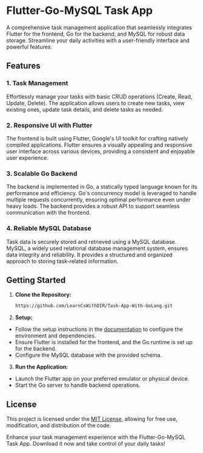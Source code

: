 # Flutter-Go-MySQL Task App

A comprehensive task management application that seamlessly integrates Flutter for the frontend, Go for the backend, and MySQL for robust data storage. Streamline your daily activities with a user-friendly interface and powerful features.

## Features

### 1. Task Management

Effortlessly manage your tasks with basic CRUD operations (Create, Read, Update, Delete). The application allows users to create new tasks, view existing ones, update task details, and delete tasks as needed.

### 2. Responsive UI with Flutter

The frontend is built using Flutter, Google's UI toolkit for crafting natively compiled applications. Flutter ensures a visually appealing and responsive user interface across various devices, providing a consistent and enjoyable user experience.

### 3. Scalable Go Backend

The backend is implemented in Go, a statically typed language known for its performance and efficiency. Go's concurrency model is leveraged to handle multiple requests concurrently, ensuring optimal performance even under heavy loads. The backend provides a robust API to support seamless communication with the frontend.

### 4. Reliable MySQL Database

Task data is securely stored and retrieved using a MySQL database. MySQL, a widely used relational database management system, ensures data integrity and reliability. It provides a structured and organized approach to storing task-related information.

## Getting Started

1. **Clone the Repository:**
   ```bash
   https://github.com/LearnCsWithDIR/Task-App-With-GoLang.git
   ```
3. **Setup:**
- Follow the setup instructions in the [documentation](https://flutter.dev/) to configure the environment and dependencies.
- Ensure Flutter is installed for the frontend, and the Go runtime is set up for the backend.
- Configure the MySQL database with the provided schema.

3. **Run the Application:**
- Launch the Flutter app on your preferred emulator or physical device.
- Start the Go server to handle backend operations.

## License

This project is licensed under the [MIT License](https://github.com/LearnCsWithDIR/Task-App-With-GoLang/blob/master/LICENSE), allowing for free use, modification, and distribution of the code.

Enhance your task management experience with the Flutter-Go-MySQL Task App. Download it now and take control of your daily tasks!

